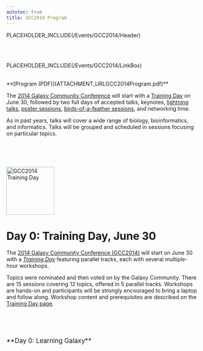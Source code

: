 ```yaml
---
autotoc: true
title: GCC2014 Program
---
```

PLACEHOLDER_INCLUDE(/Events/GCC2014/Header)

<br /><br />




PLACEHOLDER_INCLUDE(/Events/GCC2014/LinkBox)
<div class='right'><br />
<div class='right'>**[Program (PDF)](ATTACHMENT_URLGCC2014Program.pdf)** &nbsp; </div>
</div>

The [2014 Galaxy Community Conference](../) will start with a [Training Day](../TrainingDay) on June 30, followed by two full days of accepted talks, keynotes, [lightning talks](../Lightning), [poster sessions](/Events/GCC2014/Abstracts#poster-abstracts), [birds-of-a-feather sessions](../BoFs), and networking time.

As in past years, talks will cover a wide range of biology, bioinformatics, and informatics.  Talks will be grouped and scheduled in sessions focusing on particular topics.

<br /><br />

<div class='left'><br /><a href='/Events/GCC2014/TrainingDay'><img src='/Images/Logos/GCC2014TDLogoSmall.png' alt='GCC2014 Training Day' width="125" /></a></div>

# Day 0: Training Day, June 30

The [2014 Galaxy Community Conference (GCC2014)](/Events/GCC2014) will start on June 30 with a *[Training Day](/Events/GCC2014/TrainingDay)* featuring parallel tracks, each with several multiple-hour workshops.

Topics were nominated and then voted on by the Galaxy Community.  There are 15 sessions covering 12 topics, offered in 5 parallel tracks.  Workshops are hands-on and participants will be strongly encouraged to bring a laptop and follow along.  Workshop content and prerequisites are described on the [Training Day page](/Events/GCC2014/TrainingDay).

<br /><br />

<div class='center'><br /><span style="font-size: larger;">**Day 0: Learning Galaxy**</span><br /></div>

